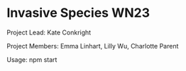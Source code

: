 # Invasive Species WN23

Project Lead: Kate Conkright  

Project Members: Emma Linhart, Lilly Wu, Charlotte Parent

Usage: npm start
